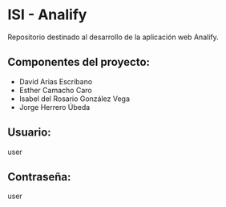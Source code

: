 # ISI - Analify
Repositorio destinado al desarrollo de la aplicación web Analify.

## Componentes del proyecto:
- David Arias Escribano
- Esther Camacho Caro
- Isabel del Rosario González Vega
- Jorge Herrero Úbeda
## Usuario: 
user
## Contraseña: 
user
